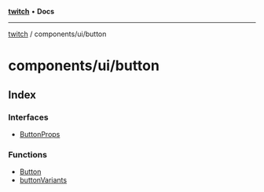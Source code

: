 [**twitch**](../../../README.md) • **Docs**

***

[twitch](../../../modules.md) / components/ui/button

# components/ui/button

## Index

### Interfaces

- [ButtonProps](interfaces/ButtonProps.md)

### Functions

- [Button](functions/Button.md)
- [buttonVariants](functions/buttonVariants.md)
